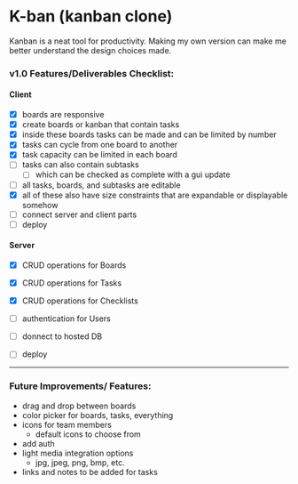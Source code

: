 # K-ban (kanban clone)
Kanban is a neat tool for productivity. Making my own version can make me better understand the design choices made.

### v1.0 Features/Deliverables Checklist:
#### Client
- [x] boards are responsive
- [x] create boards or kanban that contain tasks
- [x] inside these boards tasks can be made and can be limited by number
- [x] tasks can cycle from one board to another
- [x] task capacity can be limited in each board
- [ ] tasks can also contain subtasks 
  - [ ] which can be checked as complete with a gui update
- [ ] all tasks, boards, and subtasks are editable
- [x] all of these also have size constraints that are expandable or displayable somehow
- [ ] connect server and client parts
- [ ] deploy

#### Server
- [x] CRUD operations for Boards
- [x] CRUD operations for Tasks
- [x] CRUD operations for Checklists
- [ ] authentication for Users
- [ ] donnect to hosted DB
- [ ] deploy


---------------------------------------------
### Future Improvements/ Features:

- drag and drop between boards
- color picker for boards, tasks, everything
- icons for team members
  - default icons to choose from
- add auth
- light media integration options
  - jpg, jpeg, png, bmp, etc.
- links and notes to be added for tasks

